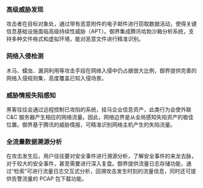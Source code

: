 ### 高级威胁发现
攻击者在目标对象处，通过带有恶意附件的电子邮件进行窃取数据活动，使得关键信息基础设施面临高级持续性威胁（APT）。御界集成腾讯哈勃沙箱分析系统，支持多种文件格式和虚拟环境，能对恶意文件进行精准识别。
### 网络入侵检测
木马、蠕虫、漏洞利用等攻击手段在网络入侵中仍占据很大比例，御界提供完善的网络入侵规则集，高度覆盖已知入侵场景。
### 威胁情报失陷感知
黑客往往会通过远程控制已攻陷的系统，挂马企业信息资产，此类行为会使外联 C&C 服务器产生相应的网络流量。因此，网络边界是从全局感知失陷资产的极佳位置。御界基于腾讯的威胁情报，可精准识别网络主机产生的失陷流量。
### 全流量数据溯源分析
在攻击发生后，用户往往要对安全事件进行溯源分析，了解安全事件的来龙去脉，对于较大的安全事件，甚至需要进行深入复盘。御界提供流量日志存储功能，通过“检索”可进行流量日志交互式分析，回溯攻击发生时刻的流量信息，同时还可提供告警流量的 PCAP 包下载功能。
